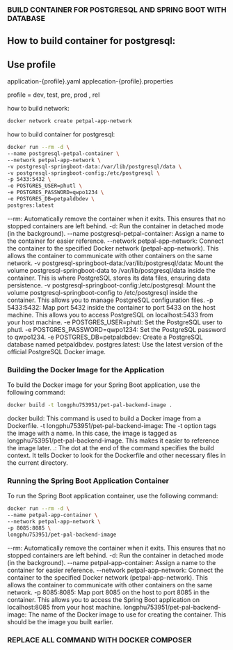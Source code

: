 ### BUILD CONTAINER FOR POSTGRESQL AND SPRING BOOT WITH DATABASE
## How to build container for postgresql:
## Use profile

application-{profile}.yaml
applecation-{profile}.properties

profile = dev, test, pre, prod , rel

how to build network:
```sh
docker network create petpal-app-network
```

how to build container for postgresql:
```sh
docker run --rm -d \
--name postgresql-petpal-container \
--network petpal-app-network \
-v postgresql-springboot-data:/var/lib/postgresql/data \
-v postgresql-springboot-config:/etc/postgresql \
-p 5433:5432 \
-e POSTGRES_USER=phutl \
-e POSTGRES_PASSWORD=qwpo1234 \
-e POSTGRES_DB=petpaldbdev \
postgres:latest
```
--rm: Automatically remove the container when it exits. This ensures that no stopped containers are left behind.
-d: Run the container in detached mode (in the background).
--name postgresql-petpal-container: Assign a name to the container for easier reference.
--network petpal-app-network: Connect the container to the specified Docker network (petpal-app-network). This allows the container to communicate with other containers on the same network.
-v postgresql-springboot-data:/var/lib/postgresql/data: Mount the volume postgresql-springboot-data to /var/lib/postgresql/data inside the container. This is where PostgreSQL stores its data files, ensuring data persistence.
-v postgresql-springboot-config:/etc/postgresql: Mount the volume postgresql-springboot-config to /etc/postgresql inside the container. This allows you to manage PostgreSQL configuration files.
-p 5433:5432: Map port 5432 inside the container to port 5433 on the host machine. This allows you to access PostgreSQL on localhost:5433 from your host machine.
-e POSTGRES_USER=phutl: Set the PostgreSQL user to phutl.
-e POSTGRES_PASSWORD=qwpo1234: Set the PostgreSQL password to qwpo1234.
-e POSTGRES_DB=petpaldbdev: Create a PostgreSQL database named petpaldbdev.
postgres:latest: Use the latest version of the official PostgreSQL Docker image.

### Building the Docker Image for the Application

To build the Docker image for your Spring Boot application, use the following command:

```sh
docker build -t longphu753951/pet-pal-backend-image . 
```

docker build: This command is used to build a Docker image from a Dockerfile.
-t longphu753951/pet-pal-backend-image: The -t option tags the image with a name. In this case, the image is tagged as longphu753951/pet-pal-backend-image. This makes it easier to reference the image later.
.: The dot at the end of the command specifies the build context. It tells Docker to look for the Dockerfile and other necessary files in the current directory.

### Running the Spring Boot Application Container

To run the Spring Boot application container, use the following command:

```sh
docker run --rm -d \
--name petpal-app-container \
--network petpal-app-network \
-p 8085:8085 \
longphu753951/pet-pal-backend-image
```
--rm: Automatically remove the container when it exits. This ensures that no stopped containers are left behind.
-d: Run the container in detached mode (in the background).
--name petpal-app-container: Assign a name to the container for easier reference.
--network petpal-app-network: Connect the container to the specified Docker network (petpal-app-network). This allows the container to communicate with other containers on the same network.
-p 8085:8085: Map port 8085 on the host to port 8085 in the container. This allows you to access the Spring Boot application on localhost:8085 from your host machine.
longphu753951/pet-pal-backend-image: The name of the Docker image to use for creating the container. This should be the image you built earlier.


### REPLACE ALL COMMAND WITH DOCKER COMPOSER